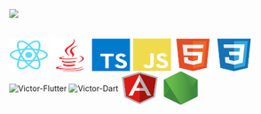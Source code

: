 <div>
  <img height="180em" src="https://github-readme-stats.vercel.app/api/top-langs/?username=VictorBratfisch&layout=compact&langs_count=6"/>
</div> 
<br>
<br>
<div>
  <img align="center" alt="Victor-React" height="60" width="70" src="https://raw.githubusercontent.com/devicons/devicon/master/icons/react/react-original.svg">
  <img align="center" alt="Victor-CSS" height="60" width="70" src="https://raw.githubusercontent.com/devicons/devicon/master/icons/java/java-plain.svg">
  <img align="center" alt="Victor-Ts" height="60" width="70" src="https://raw.githubusercontent.com/devicons/devicon/master/icons/typescript/typescript-plain.svg">
  <img align="center" alt="Victor-Js" height="60" width="70" src="https://raw.githubusercontent.com/devicons/devicon/master/icons/javascript/javascript-plain.svg">
  <img align="center" alt="Victor-HTML" height="60" width="70" src="https://raw.githubusercontent.com/devicons/devicon/master/icons/html5/html5-original.svg">
  <img align="center" alt="Victor-CSS" height="60" width="70" src="https://raw.githubusercontent.com/devicons/devicon/master/icons/css3/css3-original.svg">
  <img align="center" alt="Victor-Flutter" height="60" width="70"  src="https://cdn.jsdelivr.net/gh/devicons/devicon/icons/flutter/flutter-original.svg">
  <img align="center" alt="Victor-Dart" height="60" width="70" src="https://cdn.jsdelivr.net/gh/devicons/devicon/icons/dart/dart-original.svg">
  <img align="center" alt="Victor-Angular" height="60" width="70" src="https://raw.githubusercontent.com/devicons/devicon/master/icons/angularjs/angularjs-original.svg">
  <img align="center" alt="Victor-CSS" height="60" width="70" src="https://raw.githubusercontent.com/devicons/devicon/master/icons/nodejs/nodejs-original.svg">
</div>
